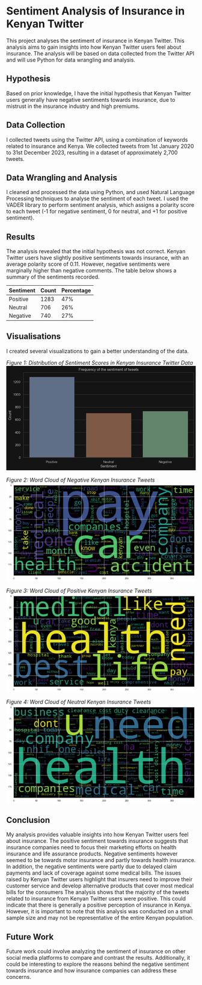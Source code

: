# Sentiment Analysis of Insurance in Kenyan Twitter

This project analyses the sentiment of insurance in Kenyan Twitter. This analysis aims to gain insights into how Kenyan Twitter users feel about insurance. The analysis will be based on data collected from the Twitter API and will use Python for data wrangling and analysis.

## Hypothesis

Based on prior knowledge, I have the initial hypothesis that Kenyan Twitter users generally have negative sentiments towards insurance, due to mistrust in the insurance industry and high premiums.

## Data Collection

I collected tweets using the Twitter API, using a combination of keywords related to insurance and Kenya. We collected tweets from 1st January 2020 to 31st December 2023, resulting in a dataset of approximately 2,700 tweets.

## Data Wrangling and Analysis

I cleaned and processed the data using Python, and used Natural Language Processing techniques to analyse the sentiment of each tweet. I used the VADER library to perform sentiment analysis, which assigns a polarity score to each tweet (-1 for negative sentiment, 0 for neutral, and +1 for positive sentiment).

## Results

The analysis revealed that the initial hypothesis was not correct. Kenyan Twitter users have slightly positive sentiments towards insurance, with an average polarity score of 0.11. However, negative sentiments were marginally higher than negative comments. The table below shows a summary of the sentiments recorded.

| Sentiment | Count | Percentage |
|-----------|-------|------------|
| Positive  | 1283  | 47%        |
| Neutral   | 706   | 26%        |
| Negative  | 740   | 27%        |

## Visualisations

I created several visualizations to gain a better understanding of the data.

*Figure 1: Distribution of Sentiment Scores in Kenyan Insurance Twitter Data*
![img_3.png](https://github.com/arnoldmuiruri/insurance_sentiment_analysis/blob/master/Twitter%20Sentiment%20Analysis/assets/sentiment_distribution.png)

*Figure 2: Word Cloud of Negative Kenyan Insurance Tweets*
![img_5.png](https://github.com/arnoldmuiruri/insurance_sentiment_analysis/blob/master/Twitter%20Sentiment%20Analysis/assets/word_cloud_negative.png)

*Figure 3: Word Cloud of Positive Kenyan Insurance Tweets*
![img_6.png](https://github.com/arnoldmuiruri/insurance_sentiment_analysis/blob/master/Twitter%20Sentiment%20Analysis/assets/word_cloud_positive.png)

*Figure 4: Word Cloud of Neutral Kenyan Insurance Tweets*
![img_8.png](https://github.com/arnoldmuiruri/insurance_sentiment_analysis/blob/master/Twitter%20Sentiment%20Analysis/assets/word_cloud_neutral.png)

## Conclusion

My analysis provides valuable insights into how Kenyan Twitter users feel about insurance. The positive sentiment towards insurance suggests that insurance companies need to focus their marketing efforts on health insurance and life assurance products. 
Negative sentiments however seemed to be towards motor insurance and partly towards health insurance. In addition, the negative sentiments were partly due to delayed claim payments and lack of coverage against some medical bills. The issues raised by Kenyan Twitter users highlight that insurers need to improve their customer service and develop alternative products that cover most medical bills for the consumers 
The analysis shows that the majority of the tweets related to insurance from Kenyan Twitter users were positive. This could indicate that there is generally a positive perception of insurance in Kenya. However, it is important to note that this analysis was conducted on a small sample size and may not be representative of the entire Kenyan population.

## Future Work

Future work could involve analyzing the sentiment of insurance on other social media platforms to compare and contrast the results. Additionally, it could be interesting to explore the reasons behind the negative sentiment towards insurance and how insurance companies can address these concerns.
